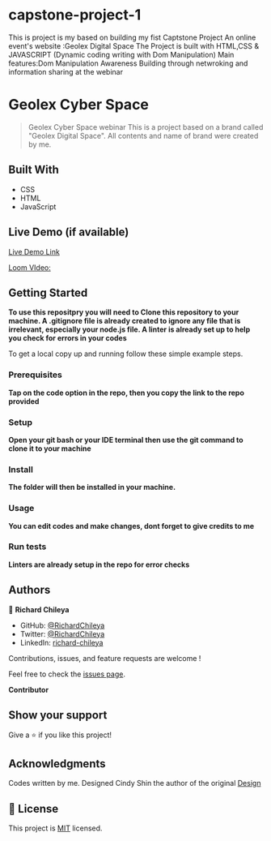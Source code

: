 # capstone-project-1
This is project is my based on building my fist Captstone Project An online event's website :Geolex Digital Space 
The Project is built with  HTML,CSS &amp; JAVASCRIPT (Dynamic coding writing with Dom Manipulation)
Main features:Dom Manipulation Awareness Building through netwroking and information sharing at the webinar

# Geolex Cyber Space 

> Geolex Cyber Space webinar
> This is a project based on a brand called "Geolex Digital Space". All contents and name of brand were created by me.

## Built With

- CSS
- HTML
- JavaScript

## Live Demo (if available)

[Live Demo Link](https://richardchileya.github.io/capstone-project-1/about.html/)

[Loom VIdeo:](https://www.loom.com/share/2c3d96b8243b476eb0f8231100b932b9)

## Getting Started

**To use this repositpry you will need to Clone this repository to your machine. A .gitignore file is already created to ignore any file that is irrelevant, especially your node.js file. A linter is already set up to help you check for errors in your codes**

To get a local copy up and running follow these simple example steps.

### Prerequisites
**Tap on the code option in the repo, then you copy the link to the repo provided**
### Setup
**Open your git bash or your IDE terminal then use the git command to clone it to your machine**
### Install
**The folder will then be installed in your machine.**
### Usage
**You can edit codes and make changes, dont forget to give credits to me**
### Run tests
**Linters are already setup in the repo for error checks**

## Authors

👤 **Richard Chileya**

- GitHub: [@RichardChileya](https://github.com/RichardChileya/)
- Twitter: [@RichardChileya](https://twitter.com/RichardChileya/)
- LinkedIn: [richard-chileya](https://linkedin.com/in/richard-chileya-1076b4200//)

Contributions, issues, and feature requests are welcome !

Feel free to check the [issues page](https://github.com/RichardChileya/capstone-project-1/issues).

 **Contributor**

## Show your support

Give a ⭐️ if you like this project!

## Acknowledgments

Codes written by me. Designed Cindy Shin the author of the original [Design](https://www.behance.net/gallery/29845175/CC-Global-Summit-2015)

## 📝 License

This project is [MIT](./LICENSE) licensed.
